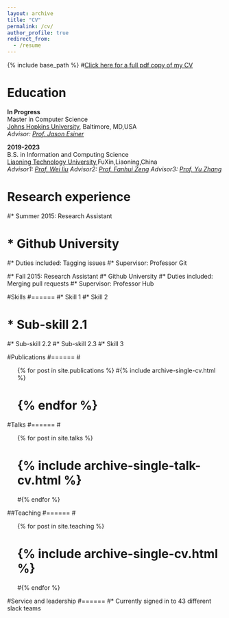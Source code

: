 ```yaml
---
layout: archive
title: "CV"
permalink: /cv/
author_profile: true
redirect_from:
  - /resume
---
```

<style>
a.uline {text-decoration:underline;}
</style>
{% include base_path %}
#<a href="../files/cv-11-1-19.pdf" class="uline">Click here for a full pdf copy of my CV</a>



Education
======
**In Progress**<br>
Master in Computer Science<br>
[Johns Hopkins University](https://www.jhu.edu), Baltimore, MD,USA<br>
*Advisor: [Prof. Jason Esiner](https://www.cs.jhu.edu/~jason/)*


**2019-2023**<br>
B.S. in Information and Computing Science<br>
[Liaoning Technology University](https://www.lntu.edu.cn),FuXin,Liaoning,China<br>
*Advisor1: [Prof. Wei liu](http://lxy.lntu.edu.cn/info/1068/2235.htm)*
*Advisor2: [Prof. Fanhui Zeng](http://lxy.lntu.edu.cn/info/1068/2232.htm)*
*Advisor3: [Prof. Yu Zhang](http://lxy.lntu.edu.cn/info/1068/2242.htm)*

Research experience
======
#* Summer 2015: Research Assistant
 # * Github University
  #* Duties included: Tagging issues
  #* Supervisor: Professor Git

#* Fall 2015: Research Assistant
  #* Github University
  #* Duties included: Merging pull requests
  #* Supervisor: Professor Hub
  
#Skills
#======
#* Skill 1
#* Skill 2
 # * Sub-skill 2.1
  #* Sub-skill 2.2
  #* Sub-skill 2.3
#* Skill 3

#Publications
#======
  #<ul>{% for post in site.publications %}
   #{% include archive-single-cv.html %}
 # {% endfor %}</ul>
  
#Talks
#======
  #<ul>{% for post in site.talks %}
   # {% include archive-single-talk-cv.html %}
  #{% endfor %}</ul>
  
##Teaching
#======
  #<ul>{% for post in site.teaching %}
   # {% include archive-single-cv.html %}
  #{% endfor %}</ul>
  
#Service and leadership
#======
#* Currently signed in to 43 different slack teams
